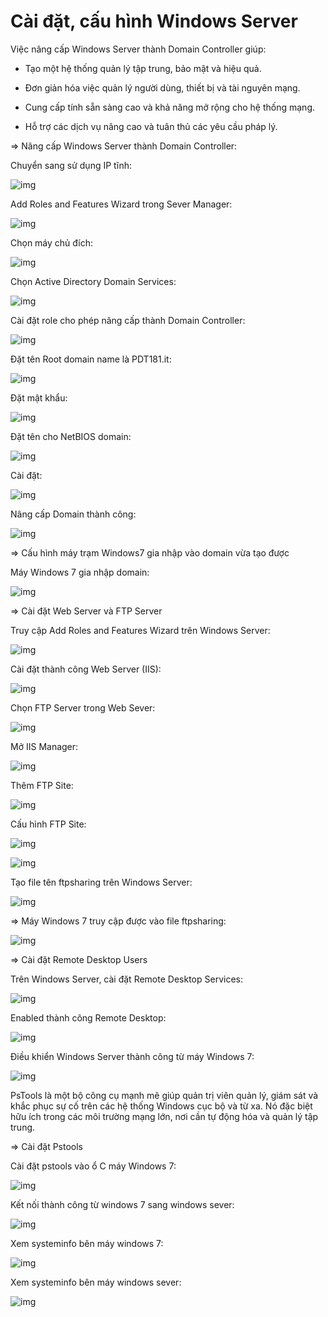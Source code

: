 # Cài đặt, cấu hình Windows Server

Việc nâng cấp Windows Server thành Domain Controller giúp:

- Tạo một hệ thống quản lý tập trung, bảo mật và hiệu quả.

- Đơn giản hóa việc quản lý người dùng, thiết bị và tài nguyên mạng.

- Cung cấp tính sẵn sàng cao và khả năng mở rộng cho hệ thống mạng.

- Hỗ trợ các dịch vụ nâng cao và tuân thủ các yêu cầu pháp lý.

=> Nâng cấp Windows Server thành Domain Controller:

Chuyển sang sử dụng IP tĩnh: 

![img](https://github.com/DucThinh47/Thuc-Tap-Co-So/blob/main/images/image57.png?raw=true)

Add Roles and Features Wizard trong Sever Manager:

![img](https://github.com/DucThinh47/Thuc-Tap-Co-So/blob/main/images/image58.png?raw=true)

Chọn máy chủ đích:

![img](https://github.com/DucThinh47/Thuc-Tap-Co-So/blob/main/images/image59.png?raw=true)

Chọn Active Directory Domain Services:

![img](https://github.com/DucThinh47/Thuc-Tap-Co-So/blob/main/images/image60.png?raw=true)

Cài đặt role cho phép nâng cấp thành Domain Controller:

![img](https://github.com/DucThinh47/Thuc-Tap-Co-So/blob/main/images/image61.png?raw=true)

Đặt tên Root domain name là PDT181.it:

![img](https://github.com/DucThinh47/Thuc-Tap-Co-So/blob/main/images/image62.png?raw=true)

Đặt mật khẩu: 

![img](https://github.com/DucThinh47/Thuc-Tap-Co-So/blob/main/images/image63.png?raw=true)

Đặt tên cho NetBIOS domain:

![img](https://github.com/DucThinh47/Thuc-Tap-Co-So/blob/main/images/image64.png?raw=true)

Cài đặt: 

![img](https://github.com/DucThinh47/Thuc-Tap-Co-So/blob/main/images/image65.png?raw=true)

Nâng cấp Domain thành công:

![img](https://github.com/DucThinh47/Thuc-Tap-Co-So/blob/main/images/image66.png?raw=true)

=> Cấu hình máy trạm Windows7 gia nhập vào domain vừa tạo được

Máy Windows 7 gia nhập domain: 

![img](https://github.com/DucThinh47/Thuc-Tap-Co-So/blob/main/images/image67.png?raw=true)

=> Cài đặt Web Server và FTP Server

Truy cập Add Roles and Features Wizard trên Windows Server: 

![img](https://github.com/DucThinh47/Thuc-Tap-Co-So/blob/main/images/image68.png?raw=true)

Cài đặt thành công Web Server (IIS):

![img](https://github.com/DucThinh47/Thuc-Tap-Co-So/blob/main/images/image69.png?raw=true)

Chọn FTP Server trong Web Sever:

![img](https://github.com/DucThinh47/Thuc-Tap-Co-So/blob/main/images/image70.png?raw=true)

Mở IIS Manager: 

![img](https://github.com/DucThinh47/Thuc-Tap-Co-So/blob/main/images/image71.png?raw=true)

Thêm FTP Site: 

![img](https://github.com/DucThinh47/Thuc-Tap-Co-So/blob/main/images/image72.png?raw=true)

Cấu hình FTP Site: 

![img](https://github.com/DucThinh47/Thuc-Tap-Co-So/blob/main/images/image73.png?raw=true)

![img](https://github.com/DucThinh47/Thuc-Tap-Co-So/blob/main/images/image74.png?raw=true)

Tạo file tên ftpsharing trên Windows Server:

![img](https://github.com/DucThinh47/Thuc-Tap-Co-So/blob/main/images/image75.png?raw=true)

=> Máy Windows 7 truy cập được vào file ftpsharing:

![img](https://github.com/DucThinh47/Thuc-Tap-Co-So/blob/main/images/image76.png?raw=true)

=> Cài đặt Remote Desktop Users

Trên Windows Server, cài đặt Remote Desktop Services: 

![img](https://github.com/DucThinh47/Thuc-Tap-Co-So/blob/main/images/image77.png?raw=true)

Enabled thành công Remote Desktop:

![img](https://github.com/DucThinh47/Thuc-Tap-Co-So/blob/main/images/image78.png?raw=true)

Điều khiển Windows Server thành công từ máy Windows 7:

![img](https://github.com/DucThinh47/Thuc-Tap-Co-So/blob/main/images/image79.png?raw=true)

PsTools là một bộ công cụ mạnh mẽ giúp quản trị viên quản lý, giám sát và khắc phục sự cố trên các hệ thống Windows cục bộ và từ xa. Nó đặc biệt hữu ích trong các môi trường mạng lớn, nơi cần tự động hóa và quản lý tập trung.

=>  Cài đặt Pstools

Cài đặt pstools vào ổ C máy Windows 7:

![img](https://github.com/DucThinh47/Thuc-Tap-Co-So/blob/main/images/image80.png?raw=true)

Kết nối thành công từ windows 7 sang windows sever:

![img](https://github.com/DucThinh47/Thuc-Tap-Co-So/blob/main/images/image81.png?raw=true)

Xem systeminfo bên máy windows 7:

![img](https://github.com/DucThinh47/Thuc-Tap-Co-So/blob/main/images/image82.png?raw=true)

Xem systeminfo bên máy windows sever:

![img](https://github.com/DucThinh47/Thuc-Tap-Co-So/blob/main/images/image83.png?raw=true)







